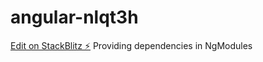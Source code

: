 # angular-nlqt3h

[Edit on StackBlitz ⚡️](https://stackblitz.com/edit/angular-nlqt3h)
Providing dependencies in NgModules
